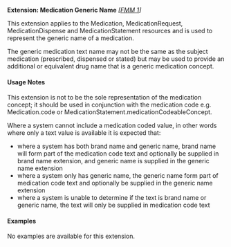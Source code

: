 **Extension: Medication Generic Name**  *[[FMM 1](guidance.html)]*

This extension applies to the Medication, MedicationRequest, MedicationDispense and MedicationStatement resources and is used to represent the generic name of a medication.

The generic medication text name may not be the same as the subject medication (prescribed, dispensed or stated) but may be used to provide an additional or equivalent drug name that is a generic medication concept.


#### Usage Notes
This extension is not to be the sole representation of the medication concept; it should be used in conjunction with the medication code e.g. Medication.code or MedicationStatement.medicationCodeableConcept.

Where a system cannot include a medication coded value, in other words where only a text value is available it is expected that:
* where a system has both brand name and generic name, brand name will form part of the medication code text and optionally be supplied in brand name extension, and generic name is supplied in the generic name extension
* where a system only has generic name, the generic name form part of medication code text and optionally be supplied in the generic name extension
* where a system is unable to determine if the text is brand name or generic name, the text will only be supplied in medication code text


#### Examples
No examples are available for this extension.

